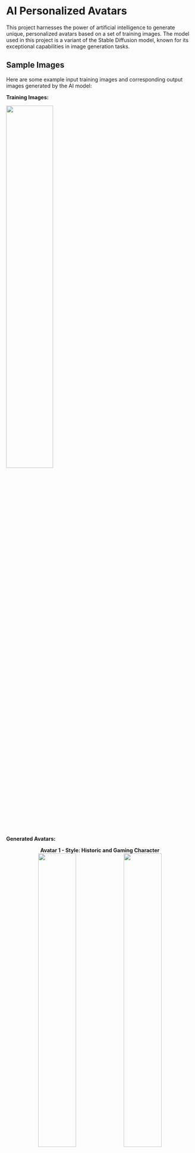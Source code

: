 # AI Personalized Avatars

This project harnesses the power of artificial intelligence to generate unique, personalized avatars based on a set of training images. The model used in this project is a variant of the Stable Diffusion model, known for its exceptional capabilities in image generation tasks.

## Sample Images

Here are some example input training images and corresponding output images generated by the AI model:

**Training Images:**

<p float="left">
  <img src="https://github.com/NisaarAgharia/AI-Personalized-Avatars/assets/22457544/80d81e65-34d6-49ff-91d8-58aabd55f5be" width="50%" />
</p>

**Generated Avatars:**

<p align="center">
  <b>Avatar 1 - Style: Historic and Gaming Character</b><br>
  <img src="https://github.com/NisaarAgharia/AI-Personalized-Avatars/assets/22457544/1c10b986-d605-4ad9-85f7-8f620e700bd6" width="45%" />
  <img src="https://github.com/NisaarAgharia/AI-Personalized-Avatars/assets/22457544/02a680e4-6d5c-4fc3-944c-15dd392a7bfa" width="45%" /> 
  <br><br>
  <b>Avatar 2 - Style: Abstract Art</b><br>
  <img src="https://github.com/NisaarAgharia/AI-Personalized-Avatars/assets/22457544/52da37d9-1b5b-4481-aa2e-11c9198219b7" width="45%" />
  <img src="https://github.com/NisaarAgharia/AI-Personalized-Avatars/assets/22457544/21cca9d8-cc38-4d8f-af9d-7263b0782d0e" width="45%" /> 
  <br><br>
  <b>Avatar 3 - Style: Comic and Cyberpunk</b><br>
  <img src="https://github.com/NisaarAgharia/AI-Personalized-Avatars/assets/22457544/54c6f312-3440-43f0-88a9-73644b3b8fab" width="45%" />
  <img src="https://github.com/NisaarAgharia/AI-Personalized-Avatars/assets/22457544/f629ddf1-5e82-4339-89a3-1292b1b47716" width="45%" /> 
</p>


## Repository Contents

This repository contains:

1. **Google Colab Notebook:** A pre-configured Google Colab notebook for training your model. The notebook includes steps for setting up the environment, loading the necessary pre-trained models, uploading training images, training the model, and saving the model checkpoints.

2. **Regularization Images:** A set of regularization images used for stabilizing the training process. You can add more images or replace these images as per your requirements.

3. **Training Images Directory:** A dedicated directory to upload your training images. The images you upload will be used to personalize the AI model, and should be representative of the avatars you wish to generate.

4. **Trained Models:** The final trained model checkpoints saved in a directory named "trained_models".

## How to Use

Follow these steps to create your own AI personalized avatars:

1. **Clone or Download this Repository:** You can clone this repository to your local machine or simply download it.

2. **Setup the Environment:** Install the necessary Python packages which are listed in the Google Colab notebook.

3. **Download the Pre-trained Model:** The Google Colab notebook contains steps to download a pre-trained model from Hugging Face. This pre-trained model serves as a starting point for training your personalized avatar model.

4. **Upload Training Images:** You can upload your own set of training images in the "training_images" directory. These images will be used to fine-tune the pre-trained model. Ensure the images are representative of the avatars you wish the AI to generate.

5. **Train the Model:** Run the training script in the Google Colab notebook. This script fine-tunes the pre-trained model on your training images.

6. **Save and Use the Trained Model:** After training, the resulting model checkpoint is saved in the "trained_models" directory. You can now use this model checkpoint to generate your own personalized avatars.

